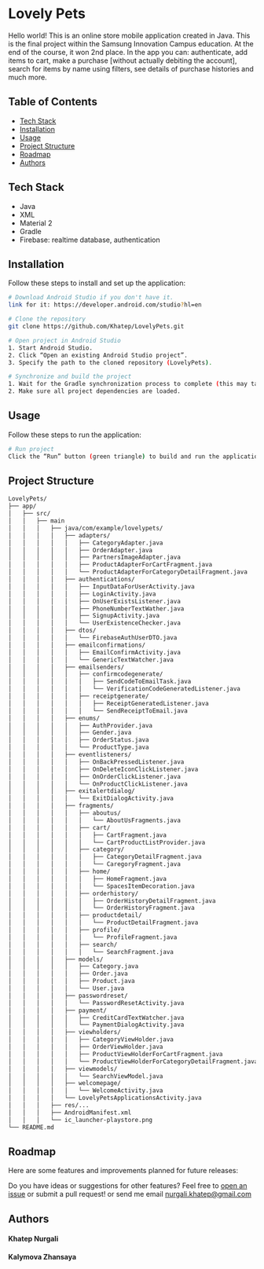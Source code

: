 # Lovely Pets

Hello world! This is an online store mobile application created in Java. This is the final project within the Samsung Innovation Campus education. At the end of the course, it won 2nd place. In the app you can: authenticate, add items to cart, make a purchase [without actually debiting the account], search for items by name using filters, see details of purchase histories and much more.   

## Table of Contents

- [Tech Stack](#tech-stack)
- [Installation](#installation)
- [Usage](#usage)
- [Project Structure](#project-structure)
- [Roadmap](#roadmap)
- [Authors](#authors)

## Tech Stack

- Java
- XML
- Material 2
- Gradle
- Firebase: realtime database, authentication 

## Installation

Follow these steps to install and set up the application:

```bash
# Download Android Studio if you don't have it.
link for it: https://developer.android.com/studio?hl=en

# Clone the repository
git clone https://github.com/Khatep/LovelyPets.git

# Open project in Android Studio
1. Start Android Studio.
2. Click “Open an existing Android Studio project”.
3. Specify the path to the cloned repository (LovelyPets).

# Synchronize and build the project
1. Wait for the Gradle synchronization process to complete (this may take some time).
2. Make sure all project dependencies are loaded.

```

## Usage

Follow these steps to run the application:

```bash
# Run project
Click the “Run” button (green triangle) to build and run the application on the emulator or a connected Android device.
```

## Project Structure

```bash
LovelyPets/
├── app/
│   ├── src/
│   │   ├── main
│   │   │   ├── java/com/example/lovelypets/
│   │   │   │   ├── adapters/
│   │   │   │   │   ├── CategoryAdapter.java
│   │   │   │   │   ├── OrderAdapter.java
│   │   │   │   │   ├── PartnersImageAdapter.java
│   │   │   │   │   ├── ProductAdapterForCartFragment.java
│   │   │   │   │   └── ProductAdapterForCategoryDetailFragment.java  
│   │   │   │   ├── authentications/
│   │   │   │   │   ├── InputDataForUserActivity.java
│   │   │   │   │   ├── LoginActivity.java
│   │   │   │   │   ├── OnUserExistsListener.java
│   │   │   │   │   ├── PhoneNumberTextWather.java
│   │   │   │   │   ├── SignupActivity.java
│   │   │   │   │   └── UserExistenceChecker.java  
│   │   │   │   ├── dtos/
│   │   │   │   │   └── FirebaseAuthUserDTO.java
│   │   │   │   ├── emailconfirmations/
│   │   │   │   │   ├── EmailConfirmActivity.java
│   │   │   │   │   └── GenericTextWatcher.java
│   │   │   │   ├── emailsenders/
│   │   │   │   │   ├── confirmcodegenerate/
│   │   │   │   │   │   ├── SendCodeToEmailTask.java  
│   │   │   │   │   │   └── VerificationCodeGeneratedListener.java
│   │   │   │   │   ├── receiptgenerate/
│   │   │   │   │   │   ├── ReceiptGeneratedListener.java
│   │   │   │   │   │   └── SendReceiptToEmail.java
│   │   │   │   ├── enums/
│   │   │   │   │   ├── AuthProvider.java
│   │   │   │   │   ├── Gender.java
│   │   │   │   │   ├── OrderStatus.java
│   │   │   │   │   └── ProductType.java
│   │   │   │   ├── eventlisteners/
│   │   │   │   │   ├── OnBackPressedListener.java
│   │   │   │   │   ├── OnDeleteIconClickListener.java
│   │   │   │   │   ├── OnOrderClickListener.java
│   │   │   │   │   └── OnProductClickListener.java
│   │   │   │   ├── exitalertdialog/
│   │   │   │   │   └── ExitDialogActivity.java
│   │   │   │   ├── fragments/
│   │   │   │   │   ├── aboutus/
│   │   │   │   │   │   └── AboutUsFragments.java
│   │   │   │   │   ├── cart/
│   │   │   │   │   │   ├── CartFragment.java
│   │   │   │   │   │   └── CartProductListProvider.java
│   │   │   │   │   ├── category/
│   │   │   │   │   │   ├── CategoryDetailFragment.java
│   │   │   │   │   │   └── CaregoryFragment.java
│   │   │   │   │   ├── home/
│   │   │   │   │   │   ├── HomeFragment.java
│   │   │   │   │   │   └── SpacesItemDecoration.java
│   │   │   │   │   ├── orderhistory/
│   │   │   │   │   │   ├── OrderHistoryDetailFragment.java
│   │   │   │   │   │   └── OrderHistoryFragment.java
│   │   │   │   │   ├── productdetail/
│   │   │   │   │   │   └── ProductDetailFragment.java
│   │   │   │   │   ├── profile/
│   │   │   │   │   │   └── ProfileFragment.java
│   │   │   │   │   ├── search/
│   │   │   │   │   │   └── SearchFragment.java
│   │   │   │   ├── models/
│   │   │   │   │   ├── Category.java
│   │   │   │   │   ├── Order.java
│   │   │   │   │   ├── Product.java
│   │   │   │   │   └── User.java
│   │   │   │   ├── passwordreset/
│   │   │   │   │   └── PasswordResetActivity.java
│   │   │   │   ├── payment/
│   │   │   │   │   ├── CreditCardTextWatcher.java
│   │   │   │   │   └── PaymentDialogActivity.java
│   │   │   │   ├── viewholders/
│   │   │   │   │   ├── CategoryViewHolder.java
│   │   │   │   │   ├── OrderViewHolder.java
│   │   │   │   │   ├── ProductViewHolderForCartFragment.java
│   │   │   │   │   └── ProductViewHolderForCategoryDetailFragment.java 
│   │   │   │   ├── viewmodels/
│   │   │   │   │   └── SearchViewModel.java
│   │   │   │   ├── welcomepage/
│   │   │   │   │   └── WelcomeActivity.java
│   │   │   │   └── LovelyPetsApplicationsActivity.java
│   │   │   ├── res/...
│   │   │   ├── AndroidManifest.xml
│   │   │   └── ic_launcher-playstore.png
└── README.md
```


## Roadmap

Here are some features and improvements planned for future releases:

Do you have ideas or suggestions for other features? Feel free to [open an issue](https://github.com/your-username/your-project/issues) or submit a pull request! or send me email nurgali.khatep@gmail.com 


## Authors

#### Khatep Nurgali
#### Kalymova Zhansaya 


